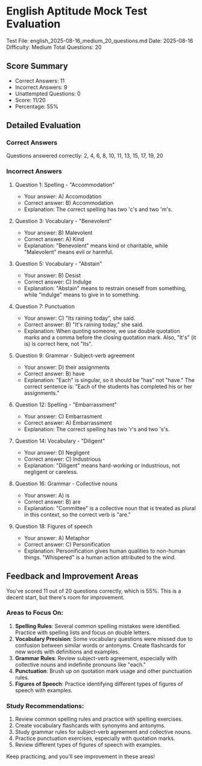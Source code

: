 # English Aptitude Mock Test Evaluation

Test File: english_2025-08-16_medium_20_questions.md
Date: 2025-08-16
Difficulty: Medium
Total Questions: 20

## Score Summary
- Correct Answers: 11
- Incorrect Answers: 9
- Unattempted Questions: 0
- Score: 11/20
- Percentage: 55%

## Detailed Evaluation

### Correct Answers
Questions answered correctly: 2, 4, 6, 8, 10, 11, 13, 15, 17, 19, 20

### Incorrect Answers
1. Question 1: Spelling - "Accommodation"
   - Your answer: A) Accomodation
   - Correct answer: B) Accommodation
   - Explanation: The correct spelling has two 'c's and two 'm's.

2. Question 3: Vocabulary - "Benevolent"
   - Your answer: B) Malevolent
   - Correct answer: A) Kind
   - Explanation: "Benevolent" means kind or charitable, while "Malevolent" means evil or harmful.

3. Question 5: Vocabulary - "Abstain"
   - Your answer: B) Desist
   - Correct answer: C) Indulge
   - Explanation: "Abstain" means to restrain oneself from something, while "indulge" means to give in to something.

4. Question 7: Punctuation
   - Your answer: C) "Its raining today", she said.
   - Correct answer: B) "It's raining today," she said.
   - Explanation: When quoting someone, we use double quotation marks and a comma before the closing quotation mark. Also, "It's" (it is) is correct here, not "Its".

5. Question 9: Grammar - Subject-verb agreement
   - Your answer: D) their assignments
   - Correct answer: B) have
   - Explanation: "Each" is singular, so it should be "has" not "have." The correct sentence is: "Each of the students has completed his or her assignments."

6. Question 12: Spelling - "Embarrassment"
   - Your answer: C) Embarrasment
   - Correct answer: A) Embarrassment
   - Explanation: The correct spelling has two 'r's and two 's's.

7. Question 14: Vocabulary - "Diligent"
   - Your answer: D) Negligent
   - Correct answer: C) Industrious
   - Explanation: "Diligent" means hard-working or industrious, not negligent or careless.

8. Question 16: Grammar - Collective nouns
   - Your answer: A) is
   - Correct answer: B) are
   - Explanation: "Committee" is a collective noun that is treated as plural in this context, so the correct verb is "are."

9. Question 18: Figures of speech
   - Your answer: A) Metaphor
   - Correct answer: C) Personification
   - Explanation: Personification gives human qualities to non-human things. "Whispered" is a human action attributed to the wind.

## Feedback and Improvement Areas

You've scored 11 out of 20 questions correctly, which is 55%. This is a decent start, but there's room for improvement.

### Areas to Focus On:
1. **Spelling Rules**: Several common spelling mistakes were identified. Practice with spelling lists and focus on double letters.
2. **Vocabulary Precision**: Some vocabulary questions were missed due to confusion between similar words or antonyms. Create flashcards for new words with definitions and examples.
3. **Grammar Rules**: Review subject-verb agreement, especially with collective nouns and indefinite pronouns like "each."
4. **Punctuation**: Brush up on quotation mark usage and other punctuation rules.
5. **Figures of Speech**: Practice identifying different types of figures of speech with examples.

### Study Recommendations:
1. Review common spelling rules and practice with spelling exercises.
2. Create vocabulary flashcards with synonyms and antonyms.
3. Study grammar rules for subject-verb agreement and collective nouns.
4. Practice punctuation exercises, especially with quotation marks.
5. Review different types of figures of speech with examples.

Keep practicing, and you'll see improvement in these areas!